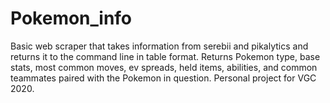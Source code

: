 # Pokemon_info
Basic web scraper that takes information from serebii and pikalytics and returns it to the command line in table format. Returns Pokemon type, base stats, most common moves, ev spreads, held items, abilities, and common teammates paired with the Pokemon in question. Personal project for VGC 2020.
